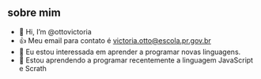 ## sobre mim
- 👋 Hi, I’m @ottovictoria
- 👍 Meu email para contato é victoria.otto@escola.pr.gov.br
- 👀 Eu estou interessada em aprender a programar novas linguagens.
- 🌱 Estou aprendendo a programar recentemente a linguagem JavaScript e Scrath
